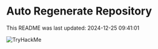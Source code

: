 # Auto Regenerate Repository

This README was last updated: 2024-12-25 09:41:01

 ![TryHackMe](https://tryhackme.com/badge/533634)